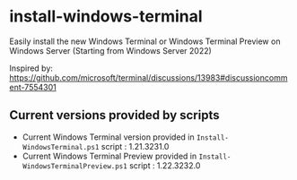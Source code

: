 # install-windows-terminal
Easily install the new Windows Terminal or Windows Terminal Preview on Windows Server (Starting from Windows Server 2022)

Inspired by: https://github.com/microsoft/terminal/discussions/13983#discussioncomment-7554301

## Current versions provided by scripts
- Current Windows Terminal version provided in `Install-WindowsTerminal.ps1` script : 1.21.3231.0
- Current Windows Terminal Preview provided in `Install-WindowsTerminalPreview.ps1` script : 1.22.3232.0
